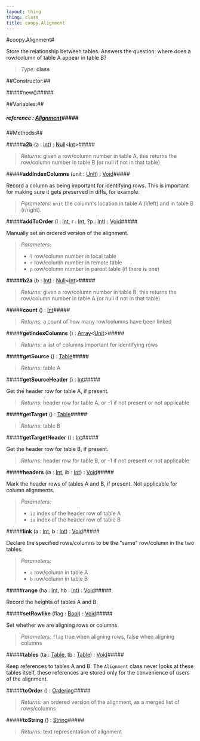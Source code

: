 ```yaml
---
layout: thing
thing: class
title: coopy.Alignment
---
```

#coopy.Alignment#


Store the relationship between tables. Answers the question: where
does a row/column of table A appear in table B?




> *Type:* **class**



##Constructor:##

#####new()#####



##Variables:##

##### **reference**  : <a href="../coopy/Alignment.html" class="type">Alignment</a>#####



##Methods:##


#####**a2b** (a : <a href="../Int.html" class="type">Int</a>) : <a href="../Null.html" class="type">Null</a>&lt;<a href="../Int.html" class="type">Int</a>&gt;#####




> *Returns:*  given a row/column number in table A, this returns the row/column number in table B (or null if not in that table) 








#####**addIndexColumns** (unit : <a href="../coopy/Unit.html" class="type">Unit</a>) : <a href="../Void.html" class="type">Void</a>#####


Record a column as being important for identifying rows.
This is important for making sure it gets preserved in
diffs, for example.




> *Parameters:*  `unit` the column's location in table A (l/left) and in table B (r/right). 









#####**addToOrder** (l : <a href="../Int.html" class="type">Int</a>, r : <a href="../Int.html" class="type">Int</a>, ?p : <a href="../Int.html" class="type">Int</a>) : <a href="../Void.html" class="type">Void</a>#####


Manually set an ordered version of the alignment.



> *Parameters:*
>
>   * `l` row/column number in local table
>   * `r` row/column number in remote table
>   * `p` row/column number in parent table (if there is one)








#####**b2a** (b : <a href="../Int.html" class="type">Int</a>) : <a href="../Null.html" class="type">Null</a>&lt;<a href="../Int.html" class="type">Int</a>&gt;#####




> *Returns:*  given a row/column number in table B, this returns the row/column number in table A (or null if not in that table) 








#####**count** () : <a href="../Int.html" class="type">Int</a>#####




> *Returns:*  a count of how many row/columns have been linked








#####**getIndexColumns** () : <a href="../Array.html" class="type">Array</a>&lt;<a href="../coopy/Unit.html" class="type">Unit</a>&gt;#####




> *Returns:*  a list of columns important for identifying rows








#####**getSource** () : <a href="../coopy/Table.html" class="type">Table</a>#####




> *Returns:*  table A








#####**getSourceHeader** () : <a href="../Int.html" class="type">Int</a>#####


Get the header row for table A, if present.





> *Returns:*  header row for table A, or -1 if not present or not applicable








#####**getTarget** () : <a href="../coopy/Table.html" class="type">Table</a>#####




> *Returns:*  table B








#####**getTargetHeader** () : <a href="../Int.html" class="type">Int</a>#####


Get the header row for table B, if present.





> *Returns:*  header row for table B, or -1 if not present or not applicable








#####**headers** (ia : <a href="../Int.html" class="type">Int</a>, ib : <a href="../Int.html" class="type">Int</a>) : <a href="../Void.html" class="type">Void</a>#####


Mark the header rows of tables A and B, if present.
Not applicable for column alignments.




> *Parameters:*
>
>   * `ia` index of the header row of table A
>   * `ia` index of the header row of table B








#####**link** (a : <a href="../Int.html" class="type">Int</a>, b : <a href="../Int.html" class="type">Int</a>) : <a href="../Void.html" class="type">Void</a>#####


Declare the specified rows/columns to be the "same" row/column
in the two tables.




> *Parameters:*
>
>   * `a` row/column in table A
>   * `b` row/column in table B








#####**range** (ha : <a href="../Int.html" class="type">Int</a>, hb : <a href="../Int.html" class="type">Int</a>) : <a href="../Void.html" class="type">Void</a>#####


Record the heights of tables A and B.












#####**setRowlike** (flag : <a href="../Bool.html" class="type">Bool</a>) : <a href="../Void.html" class="type">Void</a>#####


Set whether we are aligning rows or columns.




> *Parameters:*  `flag` true when aligning rows, false when aligning columns









#####**tables** (ta : <a href="../coopy/Table.html" class="type">Table</a>, tb : <a href="../coopy/Table.html" class="type">Table</a>) : <a href="../Void.html" class="type">Void</a>#####


Keep references to tables A and B.  The `Alignment` class never
looks at these tables itself, these references are stored only
for the convenience of users of the alignment.












#####**toOrder** () : <a href="../coopy/Ordering.html" class="type">Ordering</a>#####




> *Returns:*  an ordered version of the alignment, as a merged list of rows/columns 








#####**toString** () : <a href="../String.html" class="type">String</a>#####




> *Returns:*  text representation of alignment








